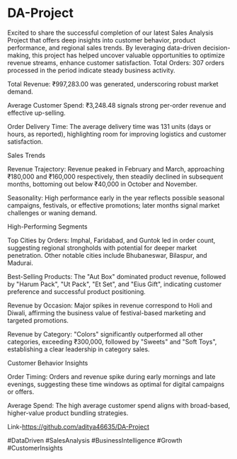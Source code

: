 # DA-Project
Excited to share the successful completion of our latest Sales Analysis Project that offers deep insights into customer behavior, product performance, and regional sales trends. By leveraging data-driven decision-making, this project has helped uncover valuable opportunities to optimize revenue streams, enhance customer satisfaction.
Total Orders: 307 orders processed in the period indicate steady business activity.



Total Revenue: ₹997,283.00 was generated, underscoring robust market demand.



Average Customer Spend: ₹3,248.48 signals strong per-order revenue and effective up-selling.



Order Delivery Time: The average delivery time was 131 units (days or hours, as reported), highlighting room for improving logistics and customer satisfaction.



Sales Trends

Revenue Trajectory: Revenue peaked in February and March, approaching ₹180,000 and ₹160,000 respectively, then steadily declined in subsequent months, bottoming out below ₹40,000 in October and November.



Seasonality: High performance early in the year reflects possible seasonal campaigns, festivals, or effective promotions; later months signal market challenges or waning demand.



High-Performing Segments

Top Cities by Orders: Imphal, Faridabad, and Guntok led in order count, suggesting regional strongholds with potential for deeper market penetration. Other notable cities include Bhubaneswar, Bilaspur, and Madurai.



Best-Selling Products: The "Aut Box" dominated product revenue, followed by "Harum Pack", "Ut Pack", "Et Set", and "Eius Gift", indicating customer preference and successful product positioning.



Revenue by Occasion: Major spikes in revenue correspond to Holi and Diwali, affirming the business value of festival-based marketing and targeted promotions.



Revenue by Category: "Colors" significantly outperformed all other categories, exceeding ₹300,000, followed by "Sweets" and "Soft Toys", establishing a clear leadership in category sales.



Customer Behavior Insights

Order Timing: Orders and revenue spike during early mornings and late evenings, suggesting these time windows as optimal for digital campaigns or offers.



Average Spend: The high average customer spend aligns with broad-based, higher-value product bundling strategies.

Link-https://github.com/aditya46635/DA-Project

#DataDriven #SalesAnalysis #BusinessIntelligence #Growth #CustomerInsights
